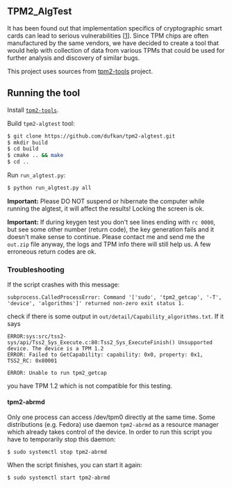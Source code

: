 ## TPM2_AlgTest

It has been found out that implementation specifics of cryptographic smart cards can lead to serious vulnerabilities [[1](https://en.wikipedia.org/wiki/ROCA_vulnerability)]. Since TPM chips are often manufactured by the same vendors, we have decided to create a tool that would help with collection of data from various TPMs that could be used for further analysis and discovery of similar bugs.

This project uses sources from [tpm2-tools](https://github.com/tpm2-software/tpm2-tools) project.

## Running the tool

Install [`tpm2-tools`](https://github.com/tpm2-software/tpm2-tools).

Build `tpm2-algtest` tool:
```sh
$ git clone https://github.com/dufkan/tpm2-algtest.git
$ mkdir build
$ cd build
$ cmake .. && make
$ cd ..
```

Run `run_algtest.py`:
```sh
$ python run_algtest.py all
```

**Important:** Please DO NOT suspend or hibernate the computer while running the algtest, it will affect the results! Locking the screen is ok.

**Important:** If during keygen test you don't see lines ending with `rc 0000`, but see some other number (return code), the key generation fails and it doesn't make sense to continue. Please contact me and send me the `out.zip` file anyway, the logs and TPM info there will still help us. A few erroneous return codes are ok.

### Troubleshooting
If the script crashes with this message:
```
subprocess.CalledProcessError: Command '['sudo', 'tpm2_getcap', '-T', 'device', 'algorithms']' returned non-zero exit status 1.
```
check if there is some output in `out/detail/Capability_algorithms.txt`. If it says 
```
ERROR:sys:src/tss2-sys/api/Tss2_Sys_Execute.c:80:Tss2_Sys_ExecuteFinish() Unsupported device. The device is a TPM 1.2 
ERROR: Failed to GetCapability: capability: 0x0, property: 0x1, TSS2_RC: 0x80001

ERROR: Unable to run tpm2_getcap
```
you have TPM 1.2 which is not compatible for this testing.

#### tpm2-abrmd
Only one process can access /dev/tpm0 directly at the same time. Some distributions (e.g. Fedora) use daemon `tpm2-abrmd` as a resource manager which already takes control of the device. In order to run this script you have to temporarily stop this daemon:
```
$ sudo systemctl stop tpm2-abrmd
```
When the script finishes, you can start it again:
```
$ sudo systemctl start tpm2-abrmd
```
